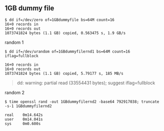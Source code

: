 


1GB dummy file 
----

```console
$ dd if=/dev/zero of=1GBdummyfile bs=64M count=16
16+0 records in
16+0 records out
1073741824 bytes (1.1 GB) copied, 0.563475 s, 1.9 GB/s
```

random 1

```console
$ dd if=/dev/urandom of=1GBdummyfilernd1 bs=64M count=16 iflag=fullblock

16+0 records in
16+0 records out
1073741824 bytes (1.1 GB) copied, 5.79177 s, 185 MB/s
```
>dd: warning: partial read (33554431 bytes); suggest iflag=fullblock


random 2

```console
$ time openssl rand -out 1GBdummyfilernd2 -base64 792917038; truncate -s-1 1GBdummyfilernd2

real    0m14.642s
user    0m14.041s
sys     0m0.600s
```
